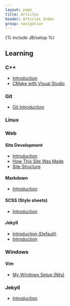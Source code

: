 ```yaml
---
layout: page
title: Articles
header: Articles Index
group: navigation
---
```

{% include JB/setup %}

Learning
--------

### C++
- [Introduction](learning/cpp/cpp-intro.html)
- [CMake with Visual Studio](learning/cpp/cpp-cmake-with-visual-studio.html)

### Git
- [Git Introduction](learning/git/git-intro.html)

### Linux

### Web

#### Site Development
- [Introduction](web/site-intro.html)
- [How This Site Was Made](learning/web/site-made.html)
- [Site Structure](learning/web/site-structure.html)

#### Markdown
- [Introduction](learning/web/site/writing-in-markdown.html)

#### SCSS (Style sheets)
- [Introduction](learning/web/scss-intro.html)

#### Jekyll
- [Introduction (Default)](learning/jekyll-default-intro.html)
- [Introduction](learning/jekyll-intro.html)

### Windows

#### Vim
- [My Windows Setup (Nils)](learning/windows/vim-nils.html)

### Jekyll
- [Introduction](learning/web/jekyll/jekyll-intro.html)
